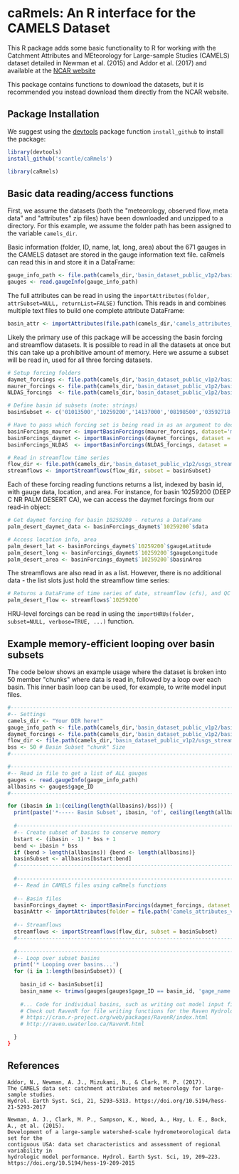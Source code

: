 # caRmels: An R interface for the CAMELS Dataset
This R package adds some basic functionality to R for working with the Catchment Attributes and MEteorology for Large-sample Studies (CAMELS) dataset detailed in Newman et al. (2015) and Addor et al. (2017) and available at the [NCAR website](https://ral.ucar.edu/solutions/products/camels)

This package contains functions to download the datasets, but it is recommended you instead download them directly from the NCAR website.

## Package Installation
We suggest using the [devtools](https://cran.r-project.org/web/packages/devtools/index.html) package function `install_github` to install the package:
```r
library(devtools)
install_github('scantle/caRmels')

library(caRmels)
```

## Basic data reading/access functions
First, we assume the datasets (both the "meteorology, observed flow, meta data" and "attributes" zip files) have been downloaded and unzipped to a directory. For this example, we assume the folder path has been assigned to the variable `camels_dir`.

Basic information (folder, ID, name, lat, long, area) about the 671 gauges in the CAMELS dataset are stored in the gauge information text file. caRmels can read this in and store it in a DataFrame:
```r
gauge_info_path <- file.path(camels_dir,'basin_dataset_public_v1p2/basin_metadata/gauge_information.txt')
gauges <- read.gaugeInfo(gauge_info_path)
```

The full attributes can be read in using the `importAttributes(folder, attrSubset=NULL, returnList=FALSE)` function. This reads in and combines multiple text files to build one complete attribute DataFrame:
```r
basin_attr <- importAttributes(file.path(camels_dir,'camels_attributes_v2.0'))
```

Likely the primary use of this package will be accessing the basin forcing and streamflow datasets. It is possible to read in all the datasets at once but this can take up a prohibitive amount of memory. Here we assume a subset will be read in, used for all three forcing datasets.
```r
# Setup forcing folders
daymet_forcings <- file.path(camels_dir,'basin_dataset_public_v1p2/basin_mean_forcing/daymet')
maurer_forcings <- file.path(camels_dir,'basin_dataset_public_v1p2/basin_mean_forcing/maurer')
NLDAS_forcings  <- file.path(camels_dir,'basin_dataset_public_v1p2/basin_mean_forcing/NLDAS')

# Define basin id subsets (note: strings)
basinSubset <- c('01013500','10259200','14137000','08198500','03592718','03604000')

# Have to pass which forcing set is being read in as an argument to decode filenames
basinForcings_maurer <- importBasinForcings(maurer_forcings, dataset='maurer', subset=basinSubset)
basinForcings_daymet <- importBasinForcings(daymet_forcings, dataset = 'daymet', subset=basinSubset)
basinForcings_NLDAS  <- importBasinForcings(NLDAS_forcings, dataset = 'NLDAS', subset=basinSubset)

# Read in streamflow time series
flow_dir <- file.path(camels_dir,'basin_dataset_public_v1p2/usgs_streamflow')
streamflows <- importStreamflows(flow_dir, subset = basinSubset)
```

Each of these forcing reading functions returns a list, indexed by basin id, with gauge data, location, and area. For instance, for basin 10259200 (DEEP C NR PALM DESERT CA), we can access the daymet forcings from our read-in object:
```r
# Get daymet forcing for basin 10259200 - returns a DataFrame
palm_desert_daymet_data <- basinForcings_daymet$`10259200`$data

# Access location info, area
palm_desert_lat <- basinForcings_daymet$`10259200`$gaugeLatitude
palm_desert_long <- basinForcings_daymet$`10259200`$gaugeLongitude
palm_desert_area <- basinForcings_daymet$`10259200`$basinArea
```

The streamflows are also read in as a list. However, there is no additional data - the list slots just hold the streamflow time series:
```r
# Returns a DataFrame of time series of date, streamflow (cfs), and QC flags
palm_desert_flow <- streamflows$`10259200`
```
HRU-level forcings can be read in using the `importHRUs(folder, subset=NULL, verbose=TRUE, ...)` function.

## Example memory-efficient looping over basin subsets
The code below shows an example usage where the dataset is broken into 50 member "chunks" where data is read in, followed by a loop over each basin. This inner basin loop can be used, for example, to write model input files.
```r
#-----------------------------------------------------------------------------#
#-- Settings
camels_dir <- "Your DIR here!"
gauge_info_path <- file.path(camels_dir,'basin_dataset_public_v1p2/basin_metadata/gauge_information.txt')
daymet_forcings <- file.path(camels_dir,'basin_dataset_public_v1p2/basin_mean_forcing/daymet')
flow_dir <- file.path(camels_dir,'basin_dataset_public_v1p2/usgs_streamflow')
bss <- 50 # Basin Subset "chunk" Size
#-----------------------------------------------------------------------------#

#-----------------------------------------------------------------------------#
#-- Read in file to get a list of ALL gauges
gauges <- read.gaugeInfo(gauge_info_path)
allbasins <- gauges$gage_ID
#-----------------------------------------------------------------------------#

for (ibasin in 1:(ceiling(length(allbasins)/bss))) {
  print(paste('*----- Basin Subset', ibasin, 'of', ceiling(length(allbasins)/bss)))
  
  #-----------------------------------------------------------------------------#
  #-- Create subset of basins to conserve memory
  bstart <- (ibasin - 1) * bss + 1
  bend <- ibasin * bss
  if (bend > length(allbasins)) {bend <- length(allbasins)}
  basinSubset <- allbasins[bstart:bend]
  #-----------------------------------------------------------------------------#
  
  #-----------------------------------------------------------------------------#
  #-- Read in CAMELS files using caRmels functions
  
  #-- Basin files
  basinForcings_daymet <- importBasinForcings(daymet_forcings, dataset = 'daymet', subset=basinSubset)
  basinAttr <- importAttributes(folder = file.path('camels_attributes_v2.0')
  
  #-- Streamflows
  streamflows <- importStreamflows(flow_dir, subset = basinSubset)
  #-----------------------------------------------------------------------------#
  
  #-----------------------------------------------------------------------------#
  #-- Loop over subset basins
  print('* Looping over basins...')
  for (i in 1:length(basinSubset)) {
  
    basin_id <- basinSubset[i]
    basin_name <- trimws(gauges[gauges$gage_ID == basin_id, 'gage_name'])
    
    #... Code for individual basins, such as writing out model input files
    # Check out RavenR for file writing functions for the Raven Hydrological Modelling Framework!
    # https://cran.r-project.org/web/packages/RavenR/index.html
    # http://raven.uwaterloo.ca/RavenR.html

  }
}
```

## References
```
Addor, N., Newman, A. J., Mizukami, N., & Clark, M. P. (2017).
The CAMELS data set: catchment attributes and meteorology for large-sample studies.
Hydrol. Earth Syst. Sci, 21, 5293–5313. https://doi.org/10.5194/hess-21-5293-2017

Newman, A. J., Clark, M. P., Sampson, K., Wood, A., Hay, L. E., Bock, A., et al. (2015).
Development of a large-sample watershed-scale hydrometeorological data set for the
contiguous USA: data set characteristics and assessment of regional variability in 
hydrologic model performance. Hydrol. Earth Syst. Sci, 19, 209–223.
https://doi.org/10.5194/hess-19-209-2015
```
